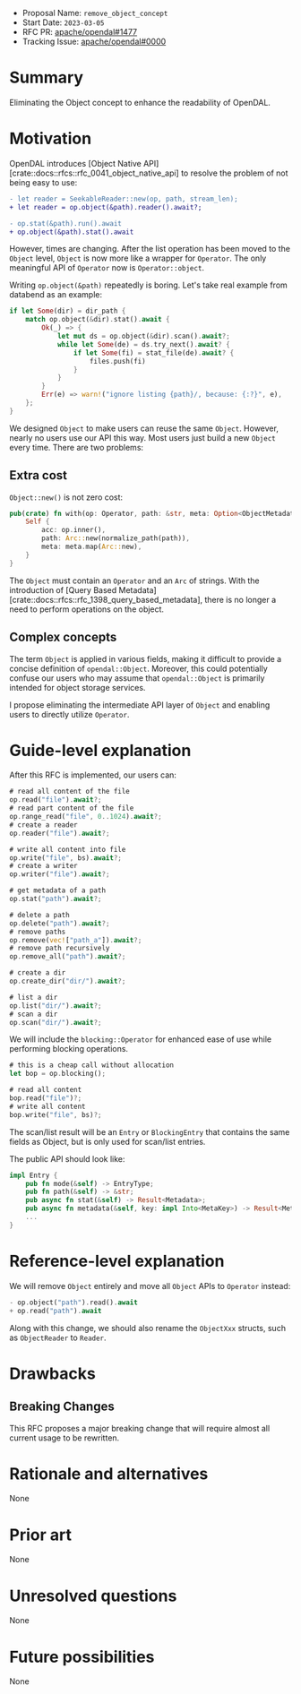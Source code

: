 - Proposal Name: `remove_object_concept`
- Start Date: `2023-03-05`
- RFC PR: [apache/opendal#1477](https://github.com/apache/opendal/pull/1477)
- Tracking Issue: [apache/opendal#0000](https://github.com/apache/opendal/issues/0000)

# Summary

Eliminating the Object concept to enhance the readability of OpenDAL.

# Motivation

OpenDAL introduces [Object Native API][crate::docs::rfcs::rfc_0041_object_native_api] to resolve the problem of not being easy to use:

```diff
- let reader = SeekableReader::new(op, path, stream_len);
+ let reader = op.object(&path).reader().await?;

- op.stat(&path).run().await
+ op.object(&path).stat().await
```

However, times are changing. After the list operation has been moved to the `Object` level, `Object` is now more like a wrapper for `Operator`. The only meaningful API of `Operator` now is `Operator::object`.

Writing `op.object(&path)` repeatedly is boring. Let's take real example from databend as an example:

```rust
if let Some(dir) = dir_path {
    match op.object(&dir).stat().await {
        Ok(_) => {
            let mut ds = op.object(&dir).scan().await?;
            while let Some(de) = ds.try_next().await? {
                if let Some(fi) = stat_file(de).await? {
                    files.push(fi)
                }
            }
        }
        Err(e) => warn!("ignore listing {path}/, because: {:?}", e),
    };
}
```

We designed `Object` to make users can reuse the same `Object`. However, nearly no users use our API this way. Most users just build a new `Object` every time. There are two problems:

## Extra cost

`Object::new()` is not zero cost:

```rust
pub(crate) fn with(op: Operator, path: &str, meta: Option<ObjectMetadata>) -> Self {
    Self {
        acc: op.inner(),
        path: Arc::new(normalize_path(path)),
        meta: meta.map(Arc::new),
    }
}
```

The `Object` must contain an `Operator` and an `Arc` of strings. With the introduction of [Query Based Metadata][crate::docs::rfcs::rfc_1398_query_based_metadata], there is no longer a need to perform operations on the object.

## Complex concepts

The term `Object` is applied in various fields, making it difficult to provide a concise definition of `opendal::Object`. Moreover, this could potentially confuse our users who may assume that `opendal::Object` is primarily intended for object storage services.

I propose eliminating the intermediate API layer of `Object` and enabling users to directly utilize `Operator`.

# Guide-level explanation

After this RFC is implemented, our users can:

```rust
# read all content of the file
op.read("file").await?;
# read part content of the file
op.range_read("file", 0..1024).await?;
# create a reader
op.reader("file").await?;

# write all content into file
op.write("file", bs).await?;
# create a writer
op.writer("file").await?;

# get metadata of a path
op.stat("path").await?;

# delete a path
op.delete("path").await?;
# remove paths
op.remove(vec!["path_a"]).await?;
# remove path recursively
op.remove_all("path").await?;

# create a dir
op.create_dir("dir/").await?;

# list a dir
op.list("dir/").await?;
# scan a dir
op.scan("dir/").await?;
```

We will include the `blocking::Operator` for enhanced ease of use while performing blocking operations.

```rust
# this is a cheap call without allocation
let bop = op.blocking();

# read all content
bop.read("file")?;
# write all content
bop.write("file", bs)?;
```

The scan/list result will be an `Entry` or `BlockingEntry` that contains the same fields as Object, but is only used for scan/list entries.

The public API should look like:

```rust
impl Entry {
    pub fn mode(&self) -> EntryType;
    pub fn path(&self) -> &str;
    pub async fn stat(&self) -> Result<Metadata>;
    pub async fn metadata(&self, key: impl Into<MetaKey>) -> Result<Metadata>;
    ...
}
```

# Reference-level explanation

We will remove `Object` entirely and move all `Object` APIs to `Operator` instead:

```rust
- op.object("path").read().await
+ op.read("path").await
```

Along with this change, we should also rename the `ObjectXxx` structs, such as `ObjectReader` to `Reader`.

# Drawbacks

## Breaking Changes

This RFC proposes a major breaking change that will require almost all current usage to be rewritten.

# Rationale and alternatives

None

# Prior art

None

# Unresolved questions

None

# Future possibilities

None
